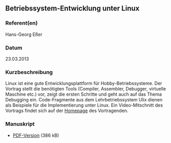 
 
## Betriebssystem-Entwicklung unter Linux


### Referent(en)
 Hans-Georg Eßer

### Datum
 23.03.2013

### Kurzbeschreibung
Linux ist eine gute Entwicklungsplattform für Hobby-Betriebssysteme. Der Vortrag stellt die benötigten Tools (Compiler, Assembler, Debugger, virtuelle Maschine etc.) vor, zeigt die ersten Schritte und geht auch auf das Thema Debugging ein. Code-Fragmente aus dem Lehrbetriebssystem Ulix dienen als Beispiele für die Implementierung unter Linux.
Ein Video-Mitschnitt des Vortrags findet sich auf der [Homepage](/download/Vortraege/http://www.hgesser.de/talks.html) des Vortragenden.
### Manuskript

          
* [PDF-Version](/download/Vortraege/OS_Entwicklung_LIT_2013.pdf) (386 kB)
                 
      
  

